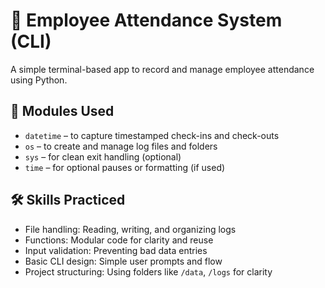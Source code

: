 # 🧾 Employee Attendance System (CLI)

A simple terminal-based app to record and manage employee attendance using Python.

## 📌 Modules Used

- `datetime` – to capture timestamped check-ins and check-outs
- `os` – to create and manage log files and folders
- `sys` – for clean exit handling (optional)
- `time` – for optional pauses or formatting (if used)

## 🛠 Skills Practiced

- File handling: Reading, writing, and organizing logs
- Functions: Modular code for clarity and reuse
- Input validation: Preventing bad data entries
- Basic CLI design: Simple user prompts and flow
- Project structuring: Using folders like `/data`, `/logs` for clarity
